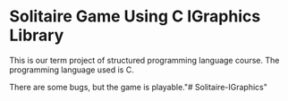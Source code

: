 # Solitaire Game Using C IGraphics Library
This is our term project of structured programming language course.
The programming language used is C.

There are some bugs, but the game is playable."# Solitaire-IGraphics" 
